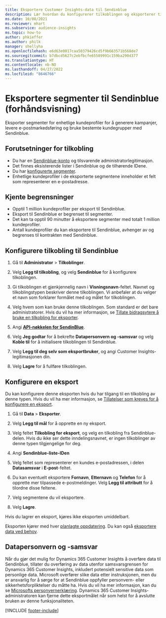 ```yaml
---
title: Eksportere Customer Insights-data til Sendinblue
description: Lær hvordan du konfigurerer tilkoblingen og eksporterer til Sendinblue.
ms.date: 10/08/2021
ms.reviewer: mhart
ms.subservice: audience-insights
ms.topic: how-to
author: phkieffer
ms.author: philk
manager: shellyha
ms.openlocfilehash: e6d63e0017caa50379426cd5f9b663571b568de7
ms.sourcegitcommit: b7dbcd5627c2ebfbcfe65589991c159ba290d377
ms.translationtype: HT
ms.contentlocale: nb-NO
ms.lasthandoff: 04/27/2022
ms.locfileid: "8646766"
---
```

# <a name="export-segments-to-sendinblue-preview"></a>Eksportere segmenter til Sendinblue (forhåndsvisning)

Eksporter segmenter for enhetlige kundeprofiler for å generere kampanjer, levere e-postmarkedsføring og bruke bestemte kundegrupper med Sendinblue.

## <a name="prerequisites-for-connection"></a>Forutsetninger for tilkobling

-   Du har en [Sendinblue-konto](https://www.sendinblue.com/) og tilsvarende administratorlegitimasjon.
-   Det finnes eksisterende lister i Sendinblue og de tilhørende IDene.
-   Du har [konfigurerte segmenter](segments.md).
-   Enhetlige kundeprofiler i de eksporterte segmentene inneholder et felt som representerer en e-postadresse.

## <a name="known-limitations"></a>Kjente begrensninger

- Opptil 1 million kundeprofiler per eksport til Sendinblue.
- Eksport til Sendinblue er begrenset til segmenter.
- Det kan ta opptil 90 minutter å eksportere segmenter med totalt 1 million kundeprofiler. 
- Antall kundeprofiler du kan eksportere til Sendinblue, avhenger av og begrenses til kontrakten med Sendinblue.

## <a name="set-up-connection-to-sendinblue"></a>Konfigurere tilkobling til Sendinblue

1. Gå til **Administrator** > **Tilkoblinger**.

1. Velg **Legg til tilkobling**, og velg **Sendinblue** for å konfigurere tilkoblingen.

1. Gi tilkoblingen et gjenkjennelig navn i **Visningsnavn**-feltet. Navnet og tilkoblingstypen beskriver denne tilkoblingen. Vi anbefaler at du velger et navn som forklarer formålet med og målet for tilkoblingen.

1. Velg hvem som kan bruke denne tilkoblingen. Som standard er det bare administratorer. Hvis du vil ha mer informasjon, se [Tillate bidragsytere å bruke en tilkobling for eksporter](connections.md#allow-contributors-to-use-a-connection-for-exports).

1. Angi **[API-nøkkelen for SendinBlue](https://developers.sendinblue.com/docs/getting-started#:~:text=Get%20your%20API%20key&text=You%20can%20create%20one%20from,your%20settings%20This%20API%20key)**.

1. Velg **Jeg godtar** for å bekrefte **Datapersonvern og -samsvar** og velg **Koble til** for å initialisere tilkoblingen til Sendinblue.

1. Velg **Legg til deg selv som eksportbruker**, og angi Customer Insights-legitimasjonen din.

1. Velg **Lagre** for å fullføre tilkoblingen.

## <a name="configure-an-export"></a>Konfigurere en eksport

Du kan konfigurere denne eksporten hvis du har tilgang til en tilkobling av denne typen. Hvis du vil ha mer informasjon, se [Tillatelser som kreves for å konfigurere en eksport](export-destinations.md#set-up-a-new-export).

1. Gå til **Data** > **Eksporter**.

1. Velg **Legg til mål** for å opprette en ny eksport.

1. Velg feltet **Tilkobling for eksport**, og velg en tilkobling fra Sendinblue-delen. Hvis du ikke ser dette inndelingsnavnet, er ingen tilkoblinger av denne typen tilgjengelige for deg.

1. Angi **Sendinblue-liste-IDen** 

1. Velg feltet som representerer en kundes e-postadressen, i delen **Datasamsvar** i **E-post**-feltet. 

1. Du kan eventuelt eksportere **Fornavn**, **Etternavn** og **Telefon** for å opprette mer tilpassede e-postmeldinger. Velg **Legg til attributt** for å tilordne disse feltene.

1. Velg segmentene du vil eksportere. 

1. Velg **Lagre**.

Hvis du lagrer en eksport, kjøres ikke eksporten umiddelbart.

Eksporten kjører med hver [planlagte oppdatering](system.md#schedule-tab). Du kan også [eksportere data ved behov](export-destinations.md#run-exports-on-demand). 


## <a name="data-privacy-and-compliance"></a>Datapersonvern og -samsvar

Når du gjør det mulig for Dynamics 365 Customer Insights å overføre data til Sendinblue, tillater du overføring av data utenfor samsvarsgrensen for Dynamics 365 Customer Insights, inkludert potensielt sensitive data som personlige data. Microsoft overfører slike data etter instruksjonen, men du er ansvarlig for å sørge for at Sendinblue oppfyller personvern- eller sikkerhetsforpliktelser du måtte ha. Hvis du vil ha mer informasjon, kan du se [Microsofts personvernerklæring](https://go.microsoft.com/fwlink/?linkid=396732).
Dynamics 365 Customer Insights-administratoren kan fjerne dette eksportmålet når som helst for å avslutte bruken av denne funksjonaliteten.


[!INCLUDE [footer-include](includes/footer-banner.md)]
